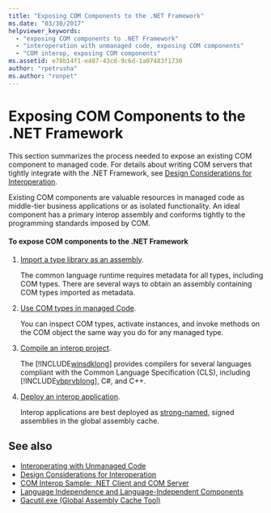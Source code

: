 ```yaml
---
title: "Exposing COM Components to the .NET Framework"
ms.date: "03/30/2017"
helpviewer_keywords: 
  - "exposing COM components to .NET Framework"
  - "interoperation with unmanaged code, exposing COM components"
  - "COM interop, exposing COM components"
ms.assetid: e78b14f1-e487-43cd-9c6d-1a07483f1730
author: "rpetrusha"
ms.author: "ronpet"
---
```

# Exposing COM Components to the .NET Framework
This section summarizes the process needed to expose an existing COM component to managed code. For details about writing COM servers that tightly integrate with the .NET Framework, see [Design Considerations for Interoperation](https://docs.microsoft.com/previous-versions/dotnet/netframework-4.0/61aax4kh(v=vs.100)).
  
 Existing COM components are valuable resources in managed code as middle-tier business applications or as isolated functionality. An ideal component has a primary interop assembly and conforms tightly to the programming standards imposed by COM.  
  
#### To expose COM components to the .NET Framework  
  
1.  [Import a type library as an assembly](importing-a-type-library-as-an-assembly.md).  
  
     The common language runtime requires metadata for all types, including COM types. There are several ways to obtain an assembly containing COM types imported as metadata.  
  
2.  [Use COM types in managed Code](https://docs.microsoft.com/previous-versions/dotnet/netframework-4.0/3y76b69k(v=vs.100)).  
  
     You can inspect COM types, activate instances, and invoke methods on the COM object the same way you do for any managed type.  
  
3.  [Compile an interop project](compiling-an-interop-project.md).  
  
     The [!INCLUDE[winsdklong](../../../includes/winsdklong-md.md)] provides compilers for several languages compliant with the Common Language Specification (CLS), including [!INCLUDE[vbprvblong](../../../includes/vbprvblong-md.md)], C#, and C++.  
  
4.  [Deploy an interop application](deploying-an-interop-application.md).  
  
     Interop applications are best deployed as [strong-named](../app-domains/strong-named-assemblies.md), signed assemblies in the global assembly cache.  
  
## See also
- [Interoperating with Unmanaged Code](index.md)
- [Design Considerations for Interoperation](https://docs.microsoft.com/previous-versions/dotnet/netframework-4.0/61aax4kh(v=vs.100))
- [COM Interop Sample: .NET Client and COM Server](com-interop-sample-net-client-and-com-server.md)
- [Language Independence and Language-Independent Components](../../standard/language-independence-and-language-independent-components.md)
- [Gacutil.exe (Global Assembly Cache Tool)](../tools/gacutil-exe-gac-tool.md)
